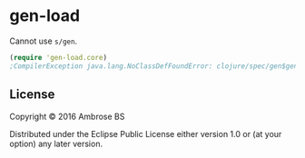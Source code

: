 # gen-load

Cannot use `s/gen`.

```clojure
(require 'gen-load.core)
;CompilerException java.lang.NoClassDefFoundError: clojure/spec/gen$gen_for_pred, compiling:(gen_load/core.clj:6:1) 
```

## License

Copyright © 2016 Ambrose BS

Distributed under the Eclipse Public License either version 1.0 or (at
your option) any later version.

